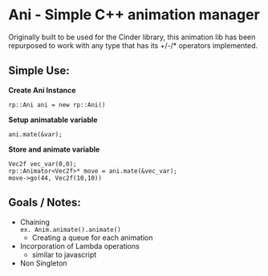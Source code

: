 Ani - Simple C++ animation manager
==================================

Originally built to be used for the Cinder library, this animation lib has been repurposed to work with any type that has its +/-/* operators implemented.

Simple Use:
-----------

**Create Ani Instance**

    rp::Ani ani = new rp::Ani()

**Setup animatable variable**

    ani.mate(&var);

**Store and animate variable**

    Vec2f vec_var(0,0);
    rp::Animator<Vec2f>* move = ani.mate(&vec_var);
    move->go(44, Vec2f(10,10))
    
Goals / Notes:
------

* Chaining  
  `ex. Anim.animate().animate()`
    * Creating a queue for each animation
* Incorporation of Lambda operations
  * similar to javascript
* Non Singleton
